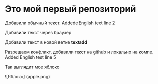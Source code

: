 # Это мой первый репозиторий

Добавили обычный текст. Addede English text line 2

Добавили текст через браузер

Добавили текст в новой ветке **textadd**


Разрешаем конфликт, добавили текст на github и локально на компе. Added English test line 5

Так выглядит мое яблоко

![Яблоко] (apple.png)


